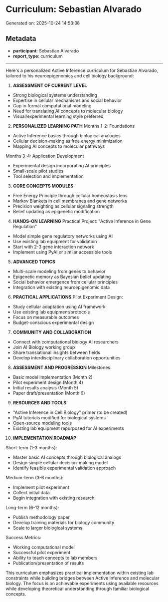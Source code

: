# Curriculum: Sebastian Alvarado

Generated on: 2025-10-24 14:53:38

## Metadata

- **participant**: Sebastian Alvarado
- **report_type**: curriculum

---

Here's a personalized Active Inference curriculum for Sebastian Alvarado, tailored to his neuroepigenomics and cell biology background:

1. **ASSESSMENT OF CURRENT LEVEL**
- Strong biological systems understanding
- Expertise in cellular mechanisms and social behavior
- Gap in formal computational modeling
- Need for translating AI concepts to molecular biology
- Visual/experimental learning style preferred

2. **PERSONALIZED LEARNING PATH**
Months 1-2: Foundations
- Active Inference basics through biological analogies
- Cellular decision-making as free energy minimization
- Mapping AI concepts to molecular pathways

Months 3-4: Application Development
- Experimental design incorporating AI principles
- Small-scale pilot studies
- Tool selection and implementation

3. **CORE CONCEPTS MODULES**
- Free Energy Principle through cellular homeostasis lens
- Markov Blankets in cell membranes and gene networks
- Precision weighting as cellular signaling strength
- Belief updating as epigenetic modification

4. **HANDS-ON LEARNING**
Practical Project: "Active Inference in Gene Regulation"
- Model simple gene regulatory networks using AI
- Use existing lab equipment for validation
- Start with 2-3 gene interaction network
- Implement using PyAI or similar accessible tools

5. **ADVANCED TOPICS**
- Multi-scale modeling from genes to behavior
- Epigenetic memory as Bayesian belief updating
- Social behavior emergence from cellular principles
- Integration with existing neuroepigenomic data

6. **PRACTICAL APPLICATIONS**
Pilot Experiment Design:
- Study cellular adaptation using AI framework
- Use existing lab equipment/protocols
- Focus on measurable outcomes
- Budget-conscious experimental design

7. **COMMUNITY AND COLLABORATION**
- Connect with computational biology AI researchers
- Join AI Biology working group
- Share translational insights between fields
- Develop interdisciplinary collaboration opportunities

8. **ASSESSMENT AND PROGRESSION**
Milestones:
- Basic model implementation (Month 2)
- Pilot experiment design (Month 4)
- Initial results analysis (Month 5)
- Paper draft/presentation (Month 6)

9. **RESOURCES AND TOOLS**
- "Active Inference in Cell Biology" primer (to be created)
- PyAI tutorials modified for biological systems
- Open-source modeling tools
- Existing lab equipment repurposed for AI experiments

10. **IMPLEMENTATION ROADMAP**

Short-term (1-3 months):
- Master basic AI concepts through biological analogs
- Design simple cellular decision-making model
- Identify feasible experimental validation approach

Medium-term (3-6 months):
- Implement pilot experiment
- Collect initial data
- Begin integration with existing research

Long-term (6-12 months):
- Publish methodology paper
- Develop training materials for biology community
- Scale to larger biological systems

Success Metrics:
- Working computational model
- Successful pilot experiment
- Ability to teach concepts to lab members
- Publication/presentation of results

This curriculum emphasizes practical implementation within existing lab constraints while building bridges between Active Inference and molecular biology. The focus is on achievable experiments using available resources while developing theoretical understanding through familiar biological concepts.